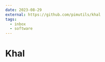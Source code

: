 ```yaml
---
date: 2023-08-29
external: https://github.com/pimutils/khal
tags:
  - inbox
  - software
---
```


# Khal


